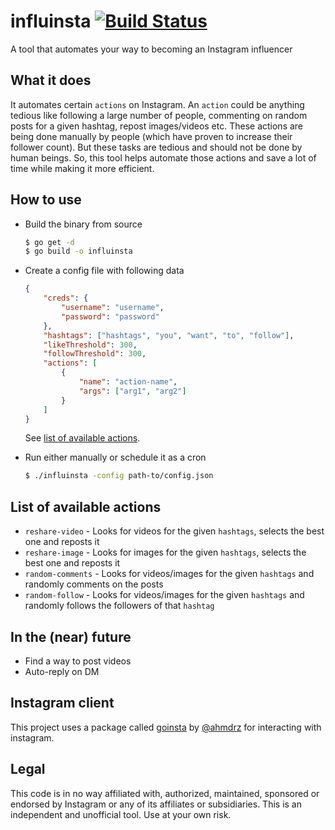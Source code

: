 # influinsta [![Build Status](https://travis-ci.com/arjunmahishi/influinsta.svg?branch=master)](https://travis-ci.com/arjunmahishi/influinsta)
A tool that automates your way to becoming an Instagram influencer  

## What it does
It automates certain `actions` on Instagram. An `action` could be anything tedious like following a large number of people, commenting on random posts for a given hashtag, repost images/videos etc. These actions are being done manually by people (which have proven to increase their follower count). But these tasks are tedious and should not be done by human beings. So, this tool helps automate those actions and save a lot of time while making it more efficient.

## How to use
- Build the binary from source
    ```bash
    $ go get -d
    $ go build -o influinsta
    ```
- Create a config file with following data
    ```json
    {
        "creds": {
            "username": "username",
            "password": "password"
        },
        "hashtags": ["hashtags", "you", "want", "to", "follow"],
        "likeThreshold": 300,
        "followThreshold": 300,
        "actions": [
            {
                "name": "action-name",
                "args": ["arg1", "arg2"]
            }
        ]
    }
    ```
    See [list of available actions](##List-of-available-actions).

- Run either manually or schedule it as a cron
    ```bash
    $ ./influinsta -config path-to/config.json
    ```

## List of available actions
- `reshare-video` - Looks for videos for the given `hashtags`, selects the best one and reposts it 
- `reshare-image` - Looks for images for the given `hashtags`, selects the best one and reposts it
- `random-comments` - Looks for videos/images for the given `hashtags` and randomly comments on the posts
- `random-follow` - Looks for videos/images for the given `hashtags` and randomly follows the followers of that `hashtag`

## In the (near) future
- Find a way to post videos
- Auto-reply on DM

## Instagram client
This project uses a package called [goinsta](https://github.com/ahmdrz/goinsta) by [@ahmdrz](https://github.com/ahmdrz) for interacting with instagram.

## Legal
This code is in no way affiliated with, authorized, maintained, sponsored or endorsed by Instagram or any of its affiliates or subsidiaries. This is an independent and unofficial tool. Use at your own risk.